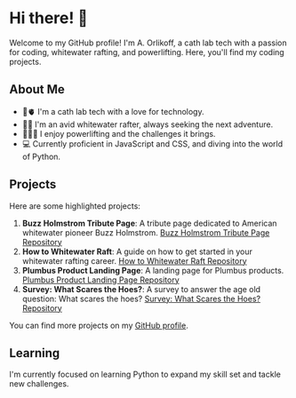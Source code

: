 # Hi there! 👋

Welcome to my GitHub profile! I'm A. Orlikoff, a cath lab tech with a passion for coding, whitewater rafting, and powerlifting. Here, you'll find my coding projects.

## About Me

- 💉🫀 I'm a cath lab tech with a love for technology.
- 🌊🛶 I'm an avid whitewater rafter, always seeking the next adventure.
- 💪🏋️‍♂️ I enjoy powerlifting and the challenges it brings.
- 💻 Currently proficient in JavaScript and CSS, and diving into the world of Python.

## Projects

Here are some highlighted projects:

1. **Buzz Holmstrom Tribute Page**: A tribute page dedicated to American whitewater pioneer Buzz Holmstrom. [Buzz Holmstrom Tribute Page Repository](https://github.com/A-Orlikoff/Responsive-Web-Design/blob/main/Buzz%20Holmstrom%20Tribute%20Page.txt)
2. **How to Whitewater Raft**: A guide on how to get started in your whitewater rafting career. [How to Whitewater Raft Repository](https://github.com/A-Orlikoff/Responsive-Web-Design/blob/main/How%20to%20Whitewater%20Raft.txt)
3. **Plumbus Product Landing Page**: A landing page for Plumbus products. [Plumbus Product Landing Page Repository](https://github.com/A-Orlikoff/Responsive-Web-Design/blob/main/Plumbus%20Product%20Landing%20Page.txt)
4. **Survey: What Scares the Hoes?**: A survey to answer the age old question: What scares the hoes? [Survey: What Scares the Hoes? Repository](https://github.com/A-Orlikoff/Responsive-Web-Design/blob/main/Survey%3A%20What%20Scares%20the%20Hoes%3F)

You can find more projects on my [GitHub profile](https://github.com/A-Orlikoff).

## Learning

I'm currently focused on learning Python to expand my skill set and tackle new challenges.
